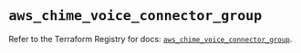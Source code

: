 # `aws_chime_voice_connector_group`

Refer to the Terraform Registry for docs: [`aws_chime_voice_connector_group`](https://registry.terraform.io/providers/hashicorp/aws/6.2.0/docs/resources/chime_voice_connector_group).
